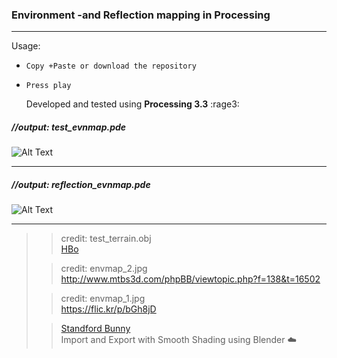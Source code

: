 ### Environment -and Reflection mapping in Processing 
***

Usage:   
* `Copy +Paste or download the repository`
* `Press play`  


   Developed and tested using __Processing 3.3__  :rage3:


##### //output: test_evnmap.pde  

![Alt Text](https://68.media.tumblr.com/687befef294bf10bc456b42a151c4b33/tumblr_oqe0xdGFMy1tvt5h8o1_540.gif)
***

##### //output: reflection_evnmap.pde  
![Alt Text](https://68.media.tumblr.com/12856c410d591ac370a9ea3f9d8aae72/tumblr_oqfky81Rlc1tvt5h8o1_540.gif)

***
>                                                                   
>> credit: test_terrain.obj                                         
> [HBo](https://forum.processing.org/two/profile/HBo)               
>                                                                   
>> credit: envmap_2.jpg                                             
> http://www.mtbs3d.com/phpBB/viewtopic.php?f=138&t=16502           
>                                                                   
>> credit: envmap_1.jpg                                             
> https://flic.kr/p/bGh8jD                                          
>                                                                   
>> [Standford Bunny](https://en.wikipedia.org/wiki/Stanford_bunny)  
> Import and Export with Smooth Shading using Blender :cloud:         
>
